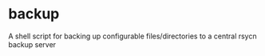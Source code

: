 # backup
A shell script for backing up configurable files/directories to a central rsycn backup server
